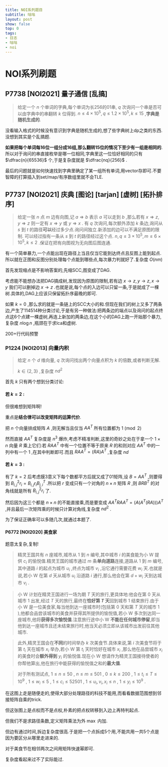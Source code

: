```yaml
---
title: NOI系列题目
subtitle: 咕咕
layout: post
show: false
top: 0
tags: 
- 日志
- 咕咕
- noi
---
```


# NOI系列刷题

## P7738 [NOI2021] 量子通信 [乱搞]

> 给定一个 $n$ 个单词的字典,每个单词为长256的01串, $q$ 次询问一个串是否可以由字典中的串翻转 $k$ 位得到.
> $n\le 4\times 10^5,q\le 1.2\times 10^5,k\le 15$ ,**字典是随机生成的**.

没看输入格式的时候没有意识到字典是随机生成的,想了些字典树上dp之类的东西.没想到其实是个乱搞题.

**如果把每个单词每16位一组分成16组,那么翻转15位的情况下至少有一组是相同的**.所以对于询问的串直接枚举是哪一位相同,字典里这一位恰好相同的只有 $\dfrac{n}{65536}$ 个,于是复杂度就是 $\dfrac{nq}{256}$ .

最后的问题就是如何快速找到字典里确定了某一组所有单词,用vector存即可.不要智障的打算插入到set/map/有序数组里就不会TLE.

## P7737 [NOI2021] 庆典 [图论] [tarjan] [虚树] [拓扑排序]

> 给定一张 $n$ 点 $m$ 边有向图,记 $a\Rightarrow b$ 表示 $a$ 可以走到 $b$ ,那么若有 $x\Rightarrow z,y\Rightarrow z$ 则一定有 $x\Rightarrow y$ 或 $y\Rightarrow x$ .
> 有 $q$ 次询问,每次额外添加 $k$ 条边,询问从 $s$ 到 $t$ 的路径**可以**经过多少点.询问间独立.新添加的边可以不满足原图的限制.
> 可以经过指有一条从 $s$ 到 $t$ 的路径经过这个点.
> $n,q\le 3\times 10^5,m\le 6\times 10^5,k\le 2$ .保证在把有向图视为无向图后图连通.

有一个简单暴力,一个点能出现在路径上当且仅当它能到达终点且反图上能到起点.所以就在正图和反图分别处理每个点能到哪些点,每次暴力判就好了.复杂度 $O(nm)$ 

首先发现缩点是不影响答案的,先缩SCC,图变成了DAG.

考虑能不能想办法把DAG搞成树,发现因为原图的限制,若有边 $x\to z,y\to z,x\to y$ 我们可以删掉边 $x\to z$ .也就是说,每个点的入边可以只留一条,于是就成了一棵树.具体的,DAG上应该只保留拓扑序最晚的即可.

如果 $k=0$ ,那么求的就是一条链上的SCC大小的和.但现在我们的树上又多了两条边,产生了114514种分类讨论,于是有另一种做法:把两条边的端点以及询问的起点终点这6个点建一棵虚树,再连上新加的两条边,在这个小的DAG上跑一开始那个暴力,复杂度 $n\log n$ ,瓶颈在于求lca和虚树.

200+行代码预警

### P1224 [NOI2013] 向量内积

> 给定 $n$ 个 $d$ 维向量, $q$ 次询问找出两个向量点积为 $k$ 的倍数,或者判断无解.
> 
> $k\in \{2,3\}$ ,复杂度 $nd^2$ 

首先 $k$ 只有两个想到分类讨论:

#### 若 $k=2$ :

但很难想到矩阵啊!

重点是**结合律可以改变矩阵的运算代价**.

把 $n$ 个向量排成矩阵 $A$ ,则无解当且仅当 $AA^T$ 所有位置都为 $1\pmod 2$ 

然而直接 $AA^T$ 复杂度是 $n^3$ 爆炸,考虑不精准判断,这里的奇妙之处在于拿一个 $1\times n$ 向量 $R$ 乘上它们:若 $RAA^T$ 中有一个位置不等于原来 $R$ 的和则对应 $AA^T$ 中的一列中有一个 $1$ ,在其中判断即可.而且 $RAA^T=(RA)A^T$ ,复杂度 $nd$ 

#### 若 $k=3$ :

有了 $k=2$ 后考虑膜3意义下每个数都平方后就又成了01矩阵,设 $B=AA^T$ ,则要得到 $B_{i,j}^2r_i=B_{i,j}r_i B^T_{j,i}$ .所以把 $r$ 变成只有一个对角的 $n\times n$ 矩阵 $R$ ,则 $BRB^T$ 的对角线就是所有 $B^2_{i,j}r_i$ 了.

然后因为这三个都是 $n\times n$ 的不能直接乘,而是要变成 $AA^TRAA^T=(A(A^T(RA)))A^T$ ,并且最后一次矩阵乘的时候只计算对角线,复杂度 $nd^2$ .

为了保证正确率可以多随几次,就通过本题了.

#### P6772 [NOI2020] 美食家

题意太复杂,复制!

> 精灵王国共有 $n$ 座城市,城市从 $1$ 到 $n$ 编号,其中城市 $i$ 的美食能为小 W 提供 $c_i$ 的愉悦值.精灵王国的城市通过 $m$ 条**单向道路**连接,道路从 $1$ 到 $m$ 编号,其中道路 $i$ 的起点为城市 $u_i$ ,终点为城市 $v_i$ ,沿它通行需要花费 $w_i$ 天.也就是说,若小 W 在第 $d$ 天从城市 $u_i$ 沿道路 $i$ 通行,那么他会在第 $d + w_i$ 天到达城市 $v_i$ .

> 小 W 计划在精灵王国进行一场为期 $T$ 天的旅行,更具体地:他会在第 $0$ 天从城市 $1$ 出发,经过 $T$ 天的旅行,最终在**恰好第 $T$ 天**回到城市 $1$ 结束旅行.由于小 W 是一位美食家,每当他到达一座城市时(包括第 $0$ 天和第 $T$ 天的城市 $1$ ),他都会品尝该城市的美食并获得其所提供的愉悦值,若小 W 多次到达同一座城市,他将**获得多次愉悦值**.注意旅行途中小 W **不能在任何城市停留**,即当他到达一座城市且还未结束旅行时,他当天必须立即从该城市出发前往其他城市.

> 此外,精灵王国会在**不同**的时间举办 $k$ 次美食节.具体来说,第 $i$ 次美食节将于第 $t_i$ 天在城市 $x_i$ 举办,若小 W 第 $t_i$ 天时恰好在城市 $x_i$ ,那么他在品尝城市 $x_i$ 的美食时会**额外得到** $y_i$ 的愉悦值.现在小 W 想请作为精灵王国接待使者的你帮他算出,他在旅行中能获得的愉悦值之和的**最大值**.

> 对于所有测试点, $1 \leq n \leq 50$ , $n \leq m \leq 501$ , $0 \leq k \leq 200$ , $1 \leq t_i \leq T \leq 10^9$ , $1 \leq w_i \leq 5$ , $1 \leq c_i \leq 52501$ , $1 \leq u_i, v_i, x_i \leq n$ , $1 \leq y_i \leq 10^9$ .

在这图上走是随便走的,使得大部分处理路径的科技不能用,而看看数据范围想到邻接矩阵自乘的trick.

但这张图上是点权而不是点权,朴素的把点权转移到入边上再特判起点.

但我们不是求路径条数,定义矩阵乘法为外 $\max$ 内加.

但边有通过时间,拆边复杂度很高.于是把一个点拆成5个用,不能共用一共5个点是因为要区分从哪里走进来的.

对于美食节在相邻两次之间用矩阵快速幂即可.

复杂度看起来过不了实际能过.